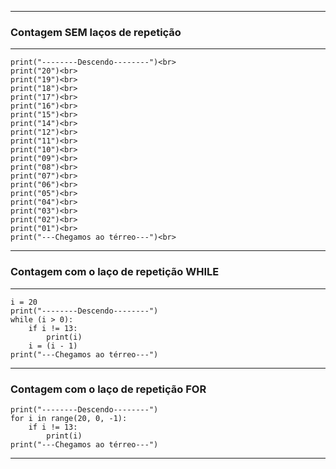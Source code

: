 _________________________________________________
### Contagem SEM laços de repetição
_________________________________________________
```
print("--------Descendo--------")<br>
print("20")<br>
print("19")<br>
print("18")<br>
print("17")<br>
print("16")<br>
print("15")<br>
print("14")<br>
print("12")<br>
print("11")<br>
print("10")<br>
print("09")<br>
print("08")<br>
print("07")<br>
print("06")<br>
print("05")<br>
print("04")<br>
print("03")<br>
print("02")<br>
print("01")<br>
print("---Chegamos ao térreo---")<br>
```
_________________________________________________
### Contagem com o laço de repetição WHILE
_________________________________________________
```
i = 20
print("--------Descendo--------")
while (i > 0): 
    if i != 13:   
        print(i)
    i = (i - 1)
print("---Chegamos ao térreo---")
```
_________________________________________________
### Contagem com o laço de repetição FOR
```
print("--------Descendo--------")
for i in range(20, 0, -1): 
    if i != 13:   
        print(i)
print("---Chegamos ao térreo---")
```
_________________________________________________
